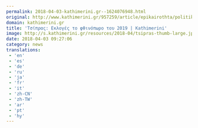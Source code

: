 ```yaml
---
permalink: 2018-04-03-kathimerini.gr--1624076948.html
original: http://www.kathimerini.gr/957259/article/epikairothta/politikh/tsipras-ekloges-to-f8inopwro-toy-2019
domain: kathimerini.gr
title: 'Τσίπρας: Εκλογές το φθινόπωρο του 2019 | Kathimerini'
image: http://s.kathimerini.gr/resources/2018-04/tsipras-thumb-large.jpg
date: 2018-04-03 09:27:06
category: news
translations: 
 - 'en'
 - 'es'
 - 'de'
 - 'ru'
 - 'ja'
 - 'fr'
 - 'it'
 - 'zh-CN'
 - 'zh-TW'
 - 'ar'
 - 'pt'
 - 'hy'
---
```


